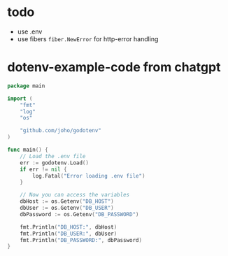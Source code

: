 # todo
- use .env
- use fibers `fiber.NewError` for http-error handling

# dotenv-example-code from chatgpt
```go
package main

import (
    "fmt"
    "log"
    "os"

    "github.com/joho/godotenv"
)

func main() {
    // Load the .env file
    err := godotenv.Load()
    if err != nil {
        log.Fatal("Error loading .env file")
    }

    // Now you can access the variables
    dbHost := os.Getenv("DB_HOST")
    dbUser := os.Getenv("DB_USER")
    dbPassword := os.Getenv("DB_PASSWORD")

    fmt.Println("DB_HOST:", dbHost)
    fmt.Println("DB_USER:", dbUser)
    fmt.Println("DB_PASSWORD:", dbPassword)
}
```